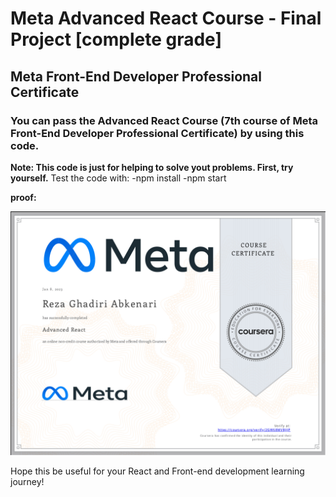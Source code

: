 # Meta Advanced React Course - Final Project [complete grade]
## Meta Front-End Developer Professional Certificate
### You can pass the Advanced React Course (7th course of Meta Front-End Developer Professional Certificate) by using this code.

**Note: This code is just for helping to solve yout problems. First, try yourself.**
Test the code with:
    -npm install
    -npm start
    
    
**proof:**

![Meta Advanced React Course - Final Project [complete grade]](https://github.com/Rghaf/Meta-Advanced-React-Course/blob/master/Screenshot%20from%202023-01-17%2023-12-39.png)


Hope this be useful for your React and Front-end development learning journey!
